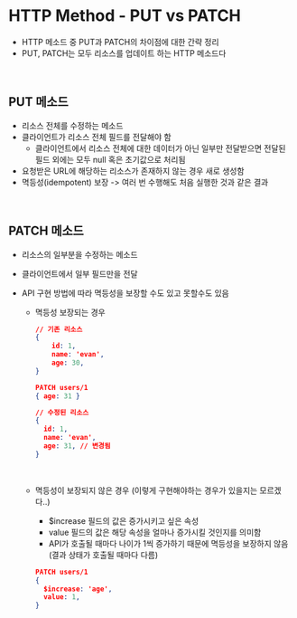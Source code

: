 # HTTP Method - PUT vs PATCH

- HTTP 메소드 중 PUT과 PATCH의 차이점에 대한 간략 정리
- PUT, PATCH는 모두 리소스를 업데이트 하는 HTTP 메소드다

<br>

## PUT 메소드

- 리소스 전체를 수정하는 메소드
- 클라이언트가 리소스 전체 필드를 전달해야 함
  - 클라이언트에서 리소스 전체에 대한 데이터가 아닌 일부만 전달받으면 전달된 필드 외에는 모두 null 혹은 초기값으로 처리됨
- 요청받은 URL에 해당하는 리소스가 존재하지 않는 경우 새로 생성함
- 멱등성(idempotent) 보장 -> 여러 번 수행해도 처음 실행한 것과 같은 결과

<br>

## PATCH 메소드

- 리소스의 일부분을 수정하는 메소드
- 클라이언트에서 일부 필드만을 전달
- API 구현 방법에 따라 멱등성을 보장할 수도 있고 못할수도 있음
  - 멱등성 보장되는 경우
  
    ```json
    // 기존 리소스
    {
        id: 1,
        name: 'evan',
        age: 30,
    }
    ```

    ```json
    PATCH users/1
    { age: 31 }
    ```

    ```json
    // 수정된 리소스
    {
      id: 1,
      name: 'evan',
      age: 31, // 변경됨
    }
    ```

  <br>

  - 멱등성이 보장되지 않은 경우 (이렇게 구현해야하는 경우가 있을지는 모르겠다..)
    - $increase 필드의 값은 증가시키고 싶은 속성
    - value 필드의 값은 해당 속성을 얼마나 증가시킬 것인지를 의미함
    - API가 호출될 때마다 나이가 1씩 증가하기 때문에 멱등성을 보장하지 않음 (결과 상태가 호출될 때마다 다름) 

    ```json
    PATCH users/1
    {
      $increase: 'age',
      value: 1,
    }
    ```
